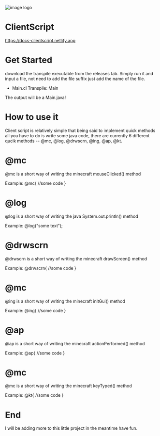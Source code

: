 ![image logo](./logo.png)

# ClientScript
https://docs-clientscript.netlify.app

# Get Started
download the transpile executable from the releases tab. Simply run it and input a file, not need to add the file suffix just add the name of the file.
 * Main.cl
    Transpile: Main
    
The output will be a Main.java!

# How to use it
Client script is relatively simple that being said to implement quick methods all you have to do is write some java code, there are currently 6 different
qucik methods -- @mc, @log, @drwscrn, @ing, @ap, @kt.

# @mc

@mc is a short way of writing the minecraft mouseClicked() method

Example:
@mc{
//some code
}

# @log

@log is a short way of writing the java System.out.println() method

Example:
@log("some text");

# @drwscrn

@drwscrn is a short way of writing the minecraft drawScreen() method

Example:
@drwscrn{
//some code
}

# @mc

@ing is a short way of writing the minecraft initGui() method

Example:
@ing{
//some code
}

# @ap

@ap is a short way of writing the minecraft actionPerformed() method

Example:
@ap{
//some code
}

# @mc

@mc is a short way of writing the minecraft keyTyped() method

Example:
@kt{
//some code
}
# End
I will be adding more to this little project in the meantime have fun.

